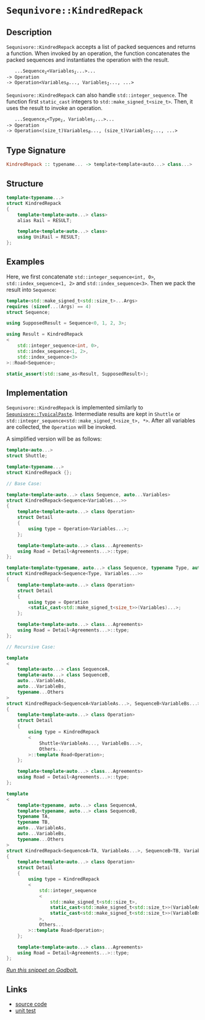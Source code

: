 <!-- Copyright 2024 Feng Mofan
SPDX-License-Identifier: Apache-2.0 -->

# `Sequnivore::KindredRepack`

## Description

`Sequnivore::KindredRepack` accepts a list of packed sequences and returns a function.
When invoked by an operation, the function concatenates the packed sequences and instantiates the operation with the result.

<pre><code>   ...Sequence<sub><i>i</i></sub>&lt;Variables<sub><i>i</i></sub>...&gt;...
-> Operation
-> Operation&lt;Variables<sub><i>0</i></sub>..., Variables<sub><i>1</i></sub>..., ...></code></pre>

`Sequnivore::KindredRepack` can also handle `std::integer_sequence`. The function first `static_cast` integers to `std::make_signed_t<size_t>`. Then, it uses the result to invoke an operation.

<pre><code>   ...Sequence<sub><i>i</i></sub>&lt;Type<sub><i>i</i></sub>, Variables<sub><i>i</i></sub>...&gt;...
-> Operation
-> Operation&lt;(size_t)Variables<sub><i>0</i></sub>..., (size_t)Variables<sub><i>1</i></sub>..., ...></code></pre>

## Type Signature

```Haskell
KindredRepack :: typename... -> template<template<auto...> class...>
```

## Structure

```C++
template<typename...>
struct KindredRepack
{
    template<template<auto...> class>
    alias Rail = RESULT;

    template<template<auto...> class>
    using UniRail = RESULT;
};
```

## Examples

Here, we first concatenate `std::integer_sequence<int, 0>`,  `std::index_sequence<1, 2>` and `std::index_sequence<3>`. Then we pack the result into `Sequence`:

```C++
template<std::make_signed_t<std::size_t>...Args>
requires (sizeof...(Args) == 4)
struct Sequence;

using SupposedResult = Sequence<0, 1, 2, 3>;

using Result = KindredRepack
<
    std::integer_sequence<int, 0>, 
    std::index_sequence<1, 2>,
    std::index_sequence<3>
>::Road<Sequence>;

static_assert(std::same_as<Result, SupposedResult>);
```

## Implementation

`Sequnivore::KindredRepack` is implemented similarly to [`Sequnivore::TypicalPaste`](./typical_paste.doc.md). Intermediate results are kept in `Shuttle` or `std::integer_sequence<std::make_signed_t<size_t>, *>`.
After all variables are collected, the `Operation` will be invoked.

A simplified version will be as follows:

```C++
template<auto...>
struct Shuttle;

template<typename...>
struct KindredRepack {};

// Base Case:

template<template<auto...> class Sequence, auto...Variables>
struct KindredRepack<Sequence<Variables...>>
{
    template<template<auto...> class Operation>
    struct Detail
    {
        using type = Operation<Variables...>;
    };

    template<template<auto...> class...Agreements>
    using Road = Detail<Agreements...>::type;
};

template<template<typename, auto...> class Sequence, typename Type, auto...Variables>
struct KindredRepack<Sequence<Type, Variables...>>
{
    template<template<auto...> class Operation>
    struct Detail
    {
        using type = Operation
        <static_cast<std::make_signed_t<size_t>>(Variables)...>;
    };

    template<template<auto...> class...Agreements>
    using Road = Detail<Agreements...>::type;
};

// Recursive Case:

template
<
    template<auto...> class SequenceA,
    template<auto...> class SequenceB,
    auto...VariableAs, 
    auto...VariableBs,
    typename...Others
>
struct KindredRepack<SequenceA<VariableAs...>, SequenceB<VariableBs...>, Others...>
{
    template<template<auto...> class Operation>
    struct Detail
    {
        using type = KindredRepack
        <
            Shuttle<VariableAs..., VariableBs...>,
            Others...
        >::template Road<Operation>;
    };

    template<template<auto...> class...Agreements>
    using Road = Detail<Agreements...>::type;
};

template
<
    template<typename, auto...> class SequenceA,
    template<typename, auto...> class SequenceB,
    typename TA,
    typename TB,
    auto...VariableAs, 
    auto...VariableBs,
    typename...Others
>
struct KindredRepack<SequenceA<TA, VariableAs...>, SequenceB<TB, VariableBs...>, Others...>
{
    template<template<auto...> class Operation>
    struct Detail
    {
        using type = KindredRepack
        <
            std::integer_sequence
            <
                std::make_signed_t<std::size_t>,
                static_cast<std::make_signed_t<std::size_t>>(VariableAs)...,
                static_cast<std::make_signed_t<std::size_t>>(VariableBs)...
            >,
            Others...
        >::template Road<Operation>;
    };

    template<template<auto...> class...Agreements>
    using Road = Detail<Agreements...>::type;
};
```

[*Run this snippet on Godbolt.*](https://godbolt.org/#z:OYLghAFBqd5QCxAYwPYBMCmBRdBLAF1QCcAaPECAMzwBtMA7AQwFtMQByARg9KtQYEAysib0QXACx8BBAKoBnTAAUAHpwAMvAFYTStJg1DIApACYAQuYukl9ZATwDKjdAGFUtAK4sGIAKwAzKSuADJ4DJgAcj4ARpjEEhoAHKQADqgKhE4MHt6%2BAcEZWY4C4ZExLPGJXCm2mPalDEIETMQEeT5%2BQfWNOS1tBOXRcQlJqQqt7Z0FPZODw5XV4wCUtqhexMjsHOaBEcjeWADUJoFuXo60hACeZ9gmGgCCewdHmKfnyJPoWFT3jxezwImBYaQMILObiYl1QADoEQDnpNiF4HMchAhLgR6GcrM9ASCwRDMFCCDc0oxWJgEXCkU8UWiCMcANIRdDETDoABKmDSTGQAGtTgB2KwigAieMBgIA9LLjhYmEpjtClCAZcDQeCmJDzkSdXrobDafdjodlQoMZgAI5eRjbUjHGFEWkANTaeCYsXoCnpjPRbIYHK5vP5QqhQlt9oY2yhHuIXp9mAUpsCD3TMrFgOOueOBpJZO1hfOLvhiPT5oMCitAHlKcRdTl6XnjgHmRLMK06Dm8yZs89W62vFkjPmKR8zhLjvWEk2BPHPd7fWmM/inq3%2B1LAuve7mC7rSfri4eoWXV1XLbSnsBOaDGAQ/ZnB3mRxFgMduagmOhPtPO92tBQjed5sIIqYVtgIAgOSlLSgSkrwUCTwHkaqFHm4sFUmwTrnpBl41tadoOpgTpYcwbDHAAKhOuEmgiCZJr6/oEKigbspyPJ8gKgqRtGJFQjRlJOoxy4pqu9L9uurboUWxKnqW9F0pWFqEbOjZNC2ebtscAFMD2L65lJe5Dm%2BY5YX%2BM4NvODAmZu5zzI4yAAPqiJMUI/NBLBMIKmDOVkwCROgzkEB5eAAF5%2BaFmbphAonJgoKwSTuJlbkhJmyce8lGnhynYAREFwiBmD3uBWm5mZH5fj%2Bll6T25zFaVj6rtBWHpYhKUEs88qfpgyCbFkABuHxquwmooSekIEucGWTRhuVmqpVpRsRsaYE8pCzdl81KYt1bLfxa02CZuXxfQDJOidSlnZgFgKJthnjpSFE0gitYEAgCR%2BtNDzIqxTKshxobcRG5wrTG2wvOcN0MquTrgyRVjQ0uyZ3XDM4fV9EkIdJeaZZhc1nrtKn7VZc6ac%2BG7af96J1UBj3GY9w6jh%2BFlToDwacWGPF2X2M1M0OuaYtiuLI4mYmwwiIko/QaOQQ9VOC6272fcQhW80Z6atXNn7fugULqTZAKdYrorbruj34/jC0k1eCKNWBj7lcclW6zV7N08Bt4lY76tazBE7teb42ydNbhbYaGHkdSdGuvhS1ERD60KzJhP6hOL2x%2BWeUFYniMp3jGfUtRG0ZUXlFUcdj2nTL633ac1fXbXd0F/u5evXCKtfTKlM6UGIZceGvFg4dkOCRtxww372Dw6Pt2CTYk/N9PTpd2r2MvAOptW2nxpxznCeGxTv2mzpnsM1vSsuyzT2ToE0791zIO8QLmvh6/Q6eSAEQgsACT%2BXPDyBB0BeR8n5AKQUQpAJASALIkUoHpmluLZMks4RIKYrdFeGshxr3Vh/e42ttpu31ucI%2BzYYq4yMh1C229d7W2JvlJa15vZNSfCfZm75iG1S7PpICDUWG%2BxagHOCJs0qiO6gAKikdImRsjZRyhkdRFMj5jgyPkZI2RmjpHqOQvjL%2B3lfL%2BTwIFLkCC3BfzgVFe415iDADYYCTkdo8CcitBASxqAqC0ggE8WxiU/zs0kCsQEOkEZrXSs8V2QgvBpGKMDBQXhaDMnZqEuM5wNBOi4E6MwTpAjGxoa7Xk8TEmWUfsDIePd36n2AdBH%2BmA/7EAAatVJbgf5Og0PcS6j0v7skwKoRpScoSZOOGYDpJlunBl6f0gS5xcmUwISAaqJC3ApKPGucajk8AuUtAkAgbjqmwOpM5ZUUJCkJIIPDaJsSuJFOitgIJO4OBrFoJwfwvA/AcC0KQVAnBw6WGsG2DYWxJxmECDwUgBBNCPLWIKAI/g4SBH8FwMwyQNCBAAGwijRQATiCJIfw%2BhOCSF4CwJI6T3mfO%2BRwXgCgQDpIhR8x5pA4CwBgIgEAGwCBpEuOQSgaAwR0ASFEaknBVDJDRQAWjRZIY4wBkDIGOFIOEZheBckICQPAIDMn8EECIMQ7ApAyEEIoFQ6gGWkF0JkgA7o2NInAeBPJeW8yFXzOC1kuFy5kHjjiiolVKmVcqFWSCVccCAHh%2BX0GIKcEFXAVi8HpVoNYEAkB8rSAKsgFAIAprTSAYAUhsk0ESV9SgsRnWxAiG0G4dreBluYMQG4tZYjaD6vSsFfLHa1gYLQStZqsCxC8MAaEtBaA0u4LwLA3kjDiB7c45teBhojs%2Bb0vqlwdhgtqc8s11xYiNjrR4LAzrWJ4BJaO0gw1iCxEyJgTsE7gDXCMJCtYVADB2LdHgTAlrZzvLBdq4QohxAGp/catQzqLX6EMMYaw1h9B4FiDSyAaxUBpCaCO8VPwpymD%2BZYMwFKz2JiwHBiAaw7CzucBAVwMw/CZLCBEEYVQxiZOKNkAQFG9CMaaIsUYNRegkeaFMDonguh6GIw4fofGON0a4/MaYAmCiZKk0MGjSx6NEcBdsCQDqOCvNIOS3glLvVisldK2V8rFVmBDbgNVka9gxrjQ%2BtYn0fxjEI6QGFkhAhwixYEEUkgNCSDMJINFGgND%2BGxQSjgRLSAktBXCNFXA0XJCxckOL/hJBcH8J5tF2nnWUupbS8FD6mWsqTey913KM1ZojUKtgnA2gsEGiKcVTBLxji4FiuEXA4SLvwEQPDegf26v/dIQDShgNmt0Nk61TBbWjo01pnTLqOBus5ZcY4Xrav1ca81j8rX2udZDWG1NEao2BDMLG/LDLE3JtQOGhIPLM3XcO2MdbDWLRGFa7UPgdAQRq2LaW8tdaq2kBrRWhtTaHCA7bQ%2BDtXbnW9v7YO4dgPx3ganZ8/AnIRPzudUu/qIJAfrudVundNw907E%2BYe49YKz0XqUNelH74CtPqYC%2Bt9H7nqA/63%2B/VQ3ZBAdNZ88bYH70YasJYaDsH4AIaQzkFDaH74i%2BsNh3TuGNUpkl9xkTpHyMycoyEYM4nlgMcyEx3IOvWPG/Y4pzjQmGg8YGNJ/IuvhNNHtwpio1u5N8ZY57hYVuJPqfWJsNTMawtzey5wZ0xA6sNaa697bbWOsaHM91kgx2bPnYTfZzAjnEjOY3RFqLbXfMinSyKEUgQ/MBdS1ls1OXbB5fjYy5lbKOUeruxVwVwqOC1b9SwBQg15WDR2ySSYKqU%2B9a1bIAb3PDXyBG/znQIBgiTem/a0PTra%2ButK56qgkeWC9/74P4fh5Jj7Ye2m47gQzuN8uygc/Eb2/37GAPmJzkh9YuciPggRyo9Ss%2B4Wn7CAEtM1YHAHE9UA%2BtRtZtCHa7dtTtbtNHTAPtAdMQRHE9ZHSdMnMdGdTHNXM1HHFdfHQQBoQnGDYnUnA9RMSnXganS9OnSdBnC7PgZ9BQV9d9T9DnKfLnCQHnI1efEDJfIXCDTDGwLdAjKXZDTgWUTyBXLDHDBIPDNXeDDXJoFwYMb3PXdAA3ejdIC3HIDQtjHIbQyTW3TXXjQYDQ53UTX3d3f3H3B3QTewt3WjQ3FTIPfVWbDfClCPHvaVPvAfY4d/OEL/ZPSzNPa/OzUgBzLAXPDTAvEAMwNrQIBFfwXzWoVFLzeLGvbwqlevOlSI1zINKVZIEUVrNFE7QIXzNFfwfFDdQILw3TTgWzC7DTZVbIxo3Im/NYM9LIZwSQIAA%3D%3D%3D)

## Links

- [source code](../../../../conceptrodon/descend/sequnivore/kindred_repack.hpp)
- [unit test](../../../../tests/unit/metafunctions/sequnivore/kindred_repack.test.hpp)
